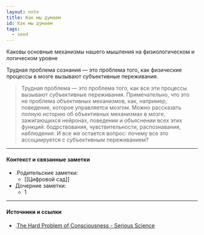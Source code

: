 ```yaml
---
layout: note
title: Как мы думаем
id: Как мы думаем
tags:
  - seed
---
```


Каковы основные механизмы нашего мышления на физиологическом и логическом уровне

Трудная проблема сознания — это проблема того, как физические процессы в мозге вызывают субъективные переживания.

>Трудная проблема — это проблема того, как все эти процессы вызывают субъективные переживания. Примечательно, что это не проблема объективных механизмов, как, например, поведение, которое управляется мозгом. Можно рассказать полную историю об объективных механизмах в мозге, зажигающихся нейронах, поведении и объяснении всех этих функций: бодрствования, чувствительности, распознавания, наблюдения. И все же остается вопрос: почему все это ассоциируется с субъективным переживанием?


---
#### Контекст и связанные заметки
- .Родительские заметки:
	- [[Цифровой сад]]
- Дочерние заметки:
	- 1
---
#### Источники и ссылки
- .[The Hard Problem of Consciousness - Serious Science](https://serious-science.org/the-hard-problem-of-consciousness-6131)
